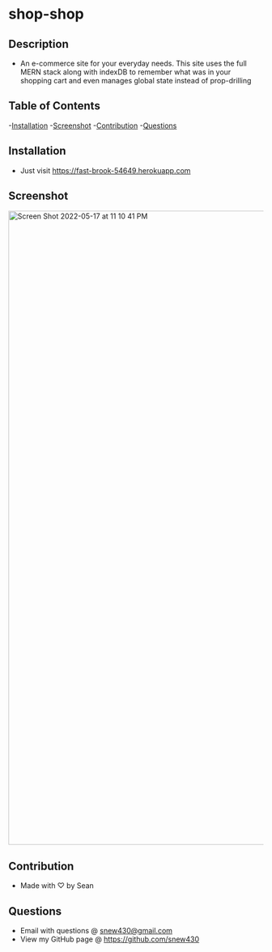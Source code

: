 # shop-shop

## Description

- An e-commerce site for your everyday needs. This site uses the full MERN stack along with indexDB to remember what was in your shopping cart and even manages global state instead of prop-drilling

## Table of Contents

-[Installation](#installation) -[Screenshot](#screenshot) -[Contribution](#contribution) -[Questions](#questions)

## Installation

- Just visit https://fast-brook-54649.herokuapp.com

## Screenshot

<img width="1253" alt="Screen Shot 2022-05-17 at 11 10 41 PM" src="https://user-images.githubusercontent.com/93355113/168949438-b69e5c7a-cb15-41e6-b614-215bed7c3ec0.png">

## Contribution

- Made with ♡ by Sean

## Questions

- Email with questions @ snew430@gmail.com
- View my GitHub page @ https://github.com/snew430
